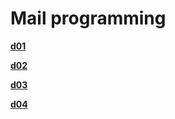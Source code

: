 # Mail programming



[**d01**]

[**d02**]

[**d03**]

[**d04**]

[**d01**]: https://github.com/lisy0123/Mail_Programming/tree/master/d01
[**d02**]: https://github.com/lisy0123/Mail_Programming/tree/master/d02
[**d03**]: https://github.com/lisy0123/Mail_Programming/tree/master/d03
[**d04**]: https://github.com/lisy0123/Mail_Programming/tree/master/d01